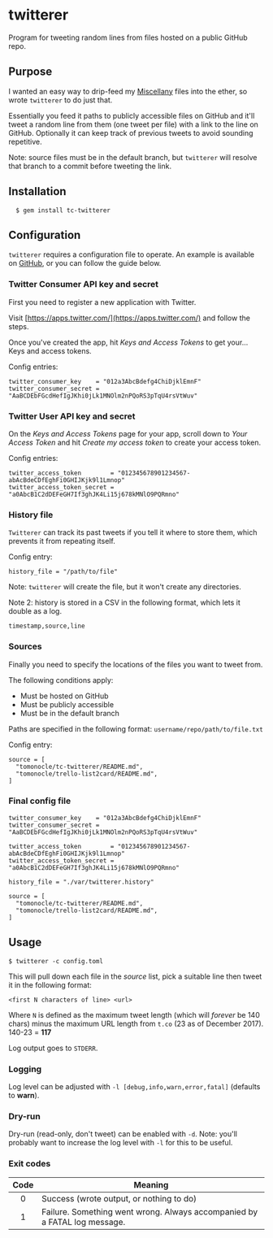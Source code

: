 # twitterer
Program for tweeting random lines from files hosted on a public GitHub repo.

## Purpose
I wanted an easy way to drip-feed my [Miscellany](https://github.com/tomonocle/miscellany/) 
files into the ether, so wrote `twitterer` to do just that.

Essentially you feed it paths to publicly accessible files on GitHub and it'll
tweet a random line from them (one tweet per file) with a link to the line on
GitHub. Optionally it can keep track of previous tweets to avoid sounding 
repetitive.

Note: source files must be in the default branch, but `twitterer` will resolve
that branch to a commit before tweeting the link.

## Installation
```
  $ gem install tc-twitterer
```

## Configuration
`twitterer` requires a configuration file to operate. An example is available on 
[GitHub](https://github.com/tomonocle/tc-twitterer/blob/master/etc/config.toml.example),
or you can follow the guide below.

### Twitter Consumer API key and secret
First you need to register a new application with Twitter.

Visit [https://apps.twitter.com/](https://apps.twitter.com/) and follow the steps.

Once you've created the app, hit _Keys and Access Tokens_ to get your... Keys
and access tokens.

Config entries:

```
twitter_consumer_key    = "012a3AbcBdefg4ChiDjklEmnF"
twitter_consumer_secret = "AaBCDEbFGcdHefIgJKhi0jLk1MNOlm2nPQoRS3pTqU4rsVtWuv"
```

### Twitter User API key and secret
On the _Keys and Access Tokens_ page for your app, scroll down to _Your Access 
Token_ and hit _Create my access token_ to create your access token.

Config entries:

```
twitter_access_token        = "012345678901234567-abAcBdeCDfEghFi0GHIJKjk9l1Lmnop"
twitter_access_token_secret = "a0AbcB1C2dDEFeGH7If3ghJK4Li15j678kMNlO9PQRmno"
```

### History file
`Twitterer` can track its past tweets if you tell it where to store them, which
prevents it from repeating itself.

Config entry:

```
history_file = "/path/to/file"
```

Note: `twitterer` will create the file, but it won't create any directories.

Note 2: history is stored in a CSV in the following format, which lets it 
double as a log.

```
timestamp,source,line
```

### Sources
Finally you need to specify the locations of the files you want to tweet from.

The following conditions apply:

- Must be hosted on GitHub
- Must be publicly accessible
- Must be in the default branch

Paths are specified in the following format: `username/repo/path/to/file.txt`

Config entry:

```
source = [
  "tomonocle/tc-twitterer/README.md",
  "tomonocle/trello-list2card/README.md",
]
```

### Final config file

```
twitter_consumer_key    = "012a3AbcBdefg4ChiDjklEmnF"
twitter_consumer_secret = "AaBCDEbFGcdHefIgJKhi0jLk1MNOlm2nPQoRS3pTqU4rsVtWuv"

twitter_access_token        = "012345678901234567-abAcBdeCDfEghFi0GHIJKjk9l1Lmnop"
twitter_access_token_secret = "a0AbcB1C2dDEFeGH7If3ghJK4Li15j678kMNlO9PQRmno"

history_file = "./var/twitterer.history"

source = [
  "tomonocle/tc-twitterer/README.md",
  "tomonocle/trello-list2card/README.md",
]
```

## Usage

```
$ twitterer -c config.toml
```

This will pull down each file in the _source_ list, pick a suitable line then tweet it in the following format:

```
<first N characters of line> <url>
```

Where `N` is defined as the maximum tweet length (which will _forever_ be 140 chars) minus the maximum URL length
from `t.co` (23 as of December 2017). 140-23 = **117**

Log output goes to `STDERR`.

### Logging
Log level can be adjusted with `-l [debug,info,warn,error,fatal]` (defaults to **warn**).

### Dry-run
Dry-run (read-only, don't tweet) can be enabled with `-d`. Note: you'll probably want to increase the log level with `-l` for this to be useful.

### Exit codes
| Code | Meaning |
|:----:|---------|
| 0    | Success (wrote output, or nothing to do) |
| 1    | Failure. Something went wrong. Always accompanied by a FATAL log message. |
